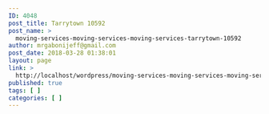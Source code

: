 ```yaml
---
ID: 4048
post_title: Tarrytown 10592
post_name: >
  moving-services-moving-services-moving-services-tarrytown-10592
author: mrgabonijeff@gmail.com
post_date: 2018-03-28 01:38:01
layout: page
link: >
  http://localhost/wordpress/moving-services-moving-services-moving-services-tarrytown-10592/
published: true
tags: [ ]
categories: [ ]
---
```


